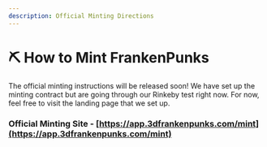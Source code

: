 ```yaml
---
description: Official Minting Directions
---
```


# ⛏ How to Mint FrankenPunks

The official minting instructions will be released soon! We have set up the minting contract but are going through our Rinkeby test right now. For now, feel free to visit the landing page that we set up.

### Official Minting Site - [https://app.3dfrankenpunks.com/mint](https://app.3dfrankenpunks.com/mint)
